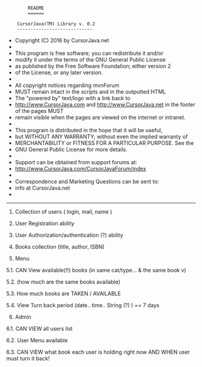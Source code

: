 			README
			======

	    CursorJava(TM) Library v. 0.2
	    ----------------------------

 * Copyright (C) 2016 by CursorJava.net
 *
 * This program is free software; you can redistribute it and/or
 * modify it under the terms of the GNU General Public License
 * as published by the Free Software Foundation; either version 2
 * of the License, or any later version.
 *
 * All copyright notices regarding mvnForum
 * MUST remain intact in the scripts and in the outputted HTML
 * The "powered by" text/logo with a link back to
 * http://www.CursorJava.com and http://www.CursorJava.net in the footer of the pages MUST
 * remain visible when the pages are viewed on the internet or intranet.
 *
 * This program is distributed in the hope that it will be useful,
 * but WITHOUT ANY WARRANTY; without even the implied warranty of
 * MERCHANTABILITY or FITNESS FOR A PARTICULAR PURPOSE. See the
 * GNU General Public License for more details.
 *
 * Support can be obtained from support forums at:
 * http://www.CursorJava.com/CursorJavaForum/index
 *
 * Correspondence and Marketing Questions can be sent to:
 * info at CursorJava.net
 *


---


1. Collection of users ( login, mail, name )

2. User Registration ability

3. User Authorization/authentication (?) ability

4. Books collection (title, author, ISBN)

5. Menu

5.1. CAN View available(!!) books (in same cat/type... & the same book v)

5.2. (how much are the same books available)

5.3. How much books are TAKEN / AVAILABLE

5.4. View Turn back period (date.. time.. String (?) ) == 7 days


6. Admin

6.1. CAN VIEW all users list

6.2. User Menu available

6.3. CAN VIEW what book each user is holding right now AND WHEN user must turn it back!
